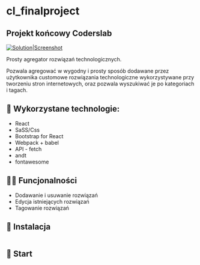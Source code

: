 # cl_finalproject

## Projekt końcowy Coderslab

[![Solution|Screenshot](https://i.postimg.cc/hvb1xLLr/Zrzut-ekranu-2021-06-12-001942.png)]()

Prosty agregator rozwiązań technologicznych.

Pozwala agregować w wygodny i prosty sposób dodawane przez użytkownika customowe rozwiązania technologiczne wykorzystywane przy tworzeniu stron internetowych, oraz pozwala wyszukiwać je po kategoriach i tagach.


## 🔭 Wykorzystane technologie:
- React
- SaSS/Css
- Bootstrap for React
- Webpack + babel
- API - fetch
- andt
- fontawesome

## 👨‍💻  Funcjonalności
- Dodawanie i usuwanie rozwiązań
- Edycja istniejących rozwiązań
- Tagowanie rozwiązań

## 📝 Instalacja

```npm install
```

## 📄  Start

```npm start
```

<!-- Shortlinks: -->
<!-- Github pages deployment: https://piotrpawlowski7.github.io/cl_finalproject/ -->
